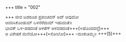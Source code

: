 +++
title = "002"

+++
ಜೀವ ಜಡರೂಪ ಪ್ರಪಂಚವನ್ ಅದ್ ಆವುದೋ  
ಆವರಿಸಿಕೊಂಡುಮ್ ಒಳನೆರೆದುಮ್ ಇಹುದಂತೆ॥  
ಭಾವಕ್ ಒಳ-ಪಡದಂತೆ ಅಳತೆಗ್ ಅಳವಡದಂತೆ+++(=ಹೊಂದದನ್ತೆ)+++  
ಆ ವಿಶೇಷಕೆ ಮಣಿಯೋ+++(=ಸೋಲೋ)+++ -ಮಂಕುತಿಮ್ಮ॥ +++(5)+++
